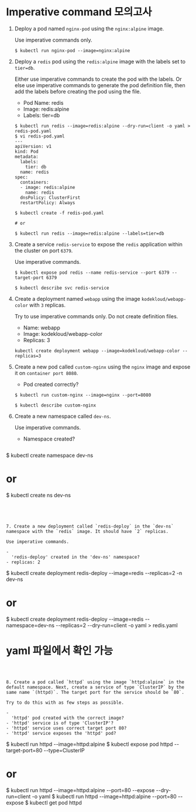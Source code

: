 # Imperative command 모의고사 



1. Deploy a pod named `nginx-pod` using the `nginx:alpine` image.

   Use imperative commands only.

   ```
   $ kubectl run nginx-pod --image=nginx:alpine
   ```

   

2. Deploy a `redis` pod using the `redis:alpine` image with the labels set to `tier=db`.

   Either use imperative commands to create the pod with the labels. Or else use imperative commands to generate the pod definition file, then add the labels before creating the pod using the file.

   - Pod Name: redis
   - Image: redis:alpine
   - Labels: tier=db

   ```
   $ kubectl run redis --image=redis:alpine --dry-run=client -o yaml > redis-pod.yaml
   $ vi redis-pod.yaml
   ---
   apiVersion: v1
   kind: Pod
   metadata:
     labels:
       tier: db
     name: redis
   spec:
     containers:
     - image: redis:alpine
       name: redis
     dnsPolicy: ClusterFirst
     restartPolicy: Always
   
   $ kubectl create -f redis-pod.yaml
   
   # or
   
   $ kubectl run redis --image=redis:alpine --labels=tier=db
   ```



3. Create a service `redis-service` to expose the `redis` application within the cluster on port `6379`.

   Use imperative commands.

   ```
   $ kubectl expose pod redis --name redis-service --port 6379 --target-port 6379
   
   $ kubectl describe svc redis-service
   ```

   

4. Create a deployment named `webapp` using the image `kodekloud/webapp-color` with `3` replicas.

   Try to use imperative commands only. Do not create definition files.

   - Name: webapp
   - Image: kodekloud/webapp-color
   - Replicas: 3

   ```
   kubectl create deployment webapp --image=kodekloud/webapp-color --replicas=3
   ```



5. Create a new pod called `custom-nginx` using the `nginx` image and expose it on `container port 8080`.

   - Pod created correctly?

   ```
   $ kubectl run custom-nginx --image=nginx --port=8080
   
   $ kubectl describe custom-nginx
   ```



6. Create a new namespace called `dev-ns`.

   Use imperative commands.

   - Namespace created?
   
   ```
$ kubectl create namespace dev-ns 
   # or
   $ kubectl create ns dev-ns
   ```
   



7. Create a new deployment called `redis-deploy` in the `dev-ns` namespace with the `redis` image. It should have `2` replicas.

   Use imperative commands.

   - 
     'redis-deploy' created in the 'dev-ns' namespace?
   - replicas: 2

   ```
   $ kubectl create deployment redis-deploy --image=redis --replicas=2 -n dev-ns
   # or
   $ kubectl create deployment redis-deploy --image=redis --namespace=dev-ns --replicas=2 --dry-run=client -o yaml > redis.yaml
   # yaml 파일에서 확인 가능
   ```



8. Create a pod called `httpd` using the image `httpd:alpine` in the default namespace. Next, create a service of type `ClusterIP` by the same name `(httpd)`. The target port for the service should be `80`.

   Try to do this with as few steps as possible.

   - 
     'httpd' pod created with the correct image?
   - 'httpd' service is of type 'ClusterIP'?
   - 'httpd' service uses correct target port 80?
   - 'httpd' service exposes the 'httpd' pod?

   ```
   $ kubectl run httpd --image=httpd:alpine
   $ kubectl expose pod httpd --target-port=80 --type=ClusterIP
   # or
   $ kubectl run httpd --image=httpd:alpine --port=80 --expose --dry-run=client -o yaml
   $ kubectl run httpd --image=httpd:alpine --port=80 --expose
   $ kubectl get pod httpd
   ```
   
   
